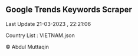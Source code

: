 

## Google Trends Keywords Scraper 
 
Last Update 21-03-2023 , 22:21:06

Country List :
VIETNAM.json



© Abdul Muttaqin 
